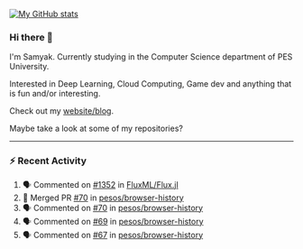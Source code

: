 [![My GitHub stats](https://github-readme-stats.vercel.app/api?username=Samyak2&count_private=true&show_icons=true&theme=gruvbox)](https://github.com/anuraghazra/github-readme-stats)

### Hi there 👋

I'm Samyak. Currently studying in the Computer Science department of PES University.

Interested in Deep Learning, Cloud Computing, Game dev and anything that is fun and/or interesting.

Check out my [website/blog](https://samyak2.github.io/).

Maybe take a look at some of my repositories?

---

### :zap: Recent Activity

<!--START_SECTION:activity-->
1. 🗣 Commented on [#1352](https://github.com/FluxML/Flux.jl/issues/1352) in [FluxML/Flux.jl](https://github.com/FluxML/Flux.jl)
2. 🎉 Merged PR [#70](https://github.com/pesos/browser-history/pull/70) in [pesos/browser-history](https://github.com/pesos/browser-history)
3. 🗣 Commented on [#70](https://github.com/pesos/browser-history/issues/70) in [pesos/browser-history](https://github.com/pesos/browser-history)
4. 🗣 Commented on [#69](https://github.com/pesos/browser-history/issues/69) in [pesos/browser-history](https://github.com/pesos/browser-history)
5. 🗣 Commented on [#67](https://github.com/pesos/browser-history/issues/67) in [pesos/browser-history](https://github.com/pesos/browser-history)
<!--END_SECTION:activity-->
